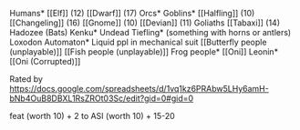 Humans*
[[Elf]] (12)
[[Dwarf]] (17)
Orcs*
Goblins*
[[Halfling]] (10)
[[Changeling]] (16)
[[Gnome]] (10)
[[Devian]] (11)
Goliaths
[[Tabaxi]] (14)
Hadozee (Bats)
Kenku*
Undead
Tiefling* (something with horns or antlers)
Loxodon
Automaton*
Liquid ppl in mechanical suit
[[Butterfly people (unplayable)]]
[[Fish people (unplayable)]]
Frog people*
[[Oni]]
Leonin*
[[Oni (Corrupted)]]

Rated by https://docs.google.com/spreadsheets/d/1vq1kz6PRAbw5LHy6amH-bNb4OuB8DBXL1RsZROt03Sc/edit?gid=0#gid=0

feat (worth 10) + 2 to ASI (worth 10) + 15-20